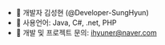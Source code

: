 - 👋 개발자 김성현 (@Developer-SungHyun)
- 👀 사용언어: Java, C#, .net, PHP
- 🌱 개발 및 프로젝트 문의: ihyuner@naver.com

<!---
Developer-SungHyun/Developer-SungHyun is a ✨ special ✨ repository because its `README.md` (this file) appears on your GitHub profile.
You can click the Preview link to take a look at your changes.
--->
